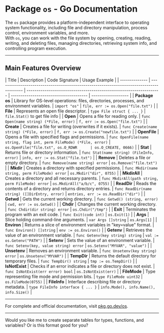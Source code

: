 # Package `os` - Go Documentation

The `os` package provides a platform-independent interface to operating system functionality, including file and directory manipulation, process control, environment variables, and more.  
With `os`, you can work with the file system by opening, creating, reading, writing, and deleting files, managing directories, retrieving system info, and controlling program execution.

---

## Main Features Overview

| Title          | Description                                                                                | Code Signature                                                       | Usage Example                           |
| -------------- | ------------------------------------------------------------------------------------------ | -------------------------------------------------------------------- | --------------------------------------- | ------------------- |
| **Package os** | Library for OS-level operations: files, directories, processes, and environment variables. | `import "os"`                                                        | `file, err := os.Open("file.txt")`      |
| **File**       | Represents an open file descriptor.                                                        | `type File struct { ... }`                                           | `file.Stat()` to get file info          |
| **Open**       | Opens a file for reading only.                                                             | `func Open(name string) (*File, error)`                              | `f, err := os.Open("file.txt")`         |
| **Create**     | Creates a file for writing (overwrites if it exists).                                      | `func Create(name string) (*File, error)`                            | `f, err := os.Create("newfile.txt")`    |
| **OpenFile**   | Opens a file with specified flags and permissions.                                         | `func OpenFile(name string, flag int, perm FileMode) (*File, error)` | `os.OpenFile("file.txt", os.O_RDWR      | os.O_CREATE, 0666)` |
| **Stat**       | Returns file or directory information.                                                     | `func Stat(name string) (FileInfo, error)`                           | `info, err := os.Stat("file.txt")`      |
| **Remove**     | Deletes a file or empty directory.                                                         | `func Remove(name string) error`                                     | `os.Remove("file.txt")`                 |
| **Mkdir**      | Creates a directory with specified permissions.                                            | `func Mkdir(name string, perm FileMode) error`                       | `os.Mkdir("dir", 0755)`                 |
| **MkdirAll**   | Creates a directory and all necessary parents.                                             | `func MkdirAll(path string, perm FileMode) error`                    | `os.MkdirAll("a/b/c", 0755)`            |
| **ReadDir**    | Reads the contents of a directory and returns directory entries.                           | `func ReadDir(name string) ([]DirEntry, error)`                      | `entries, err := os.ReadDir("dir")`     |
| **Getwd**      | Gets the current working directory.                                                        | `func Getwd() (string, error)`                                       | `cwd, err := os.Getwd()`                |
| **Chdir**      | Changes the current working directory.                                                     | `func Chdir(dir string) error`                                       | `os.Chdir("/tmp")`                      |
| **Exit**       | Terminates the program with an exit code.                                                  | `func Exit(code int)`                                                | `os.Exit(1)`                            |
| **Args**       | Slice holding command-line arguments.                                                      | `var Args []string`                                                  | `os.Args[1]`                            |
| **Environ**    | Returns a slice of environment variables in "key=value" format.                            | `func Environ() []string`                                            | `env := os.Environ()`                   |
| **Getenv**     | Retrieves the value of an environment variable.                                            | `func Getenv(key string) string`                                     | `val := os.Getenv("PATH")`              |
| **Setenv**     | Sets the value of an environment variable.                                                 | `func Setenv(key, value string) error`                               | `os.Setenv("MYVAR", "value")`           |
| **Unsetenv**   | Removes an environment variable.                                                           | `func Unsetenv(key string) error`                                    | `os.Unsetenv("MYVAR")`                  |
| **TempDir**    | Returns the default directory for temporary files.                                         | `func TempDir() string`                                              | `tmp := os.TempDir()`                   |
| **IsNotExist** | Checks if an error indicates a file or directory does not exist.                           | `func IsNotExist(err error) bool`                                    | `os.IsNotExist(err)`                    |
| **FileMode**   | Type representing file mode and permission bits.                                           | `type FileMode uint32`                                               | `os.FileMode(0755)`                     |
| **FileInfo**   | Interface describing file or directory metadata.                                           | `type FileInfo interface { ... }`                                    | `info.Mode(), info.Name(), info.Size()` |

---

For complete and official documentation, visit [pkg.go.dev/os](https://pkg.go.dev/os).

---

Would you like me to create separate tables for types, functions, and variables? Or is this format good for you?
